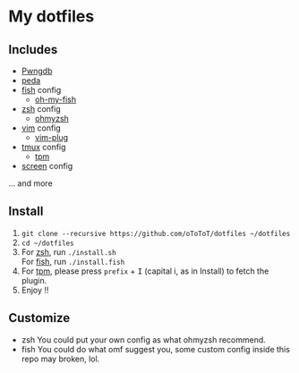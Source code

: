 My dotfiles
===========

## Includes ##

- [Pwngdb](https://github.com/scwuaptx/Pwngdb)
- [peda](https://github.com/longld/peda)
- [fish](https://github.com/fish-shell/fish-shell/) config
    - [oh-my-fish](https://github.com/oh-my-fish/oh-my-fish)
- [zsh](https://www.zsh.org/) config
    - [ohmyzsh](https://github.com/ohmyzsh/ohmyzsh)
- [vim](https://www.vim.org/) config
    - [vim-plug](https://github.com/junegunn/vim-plug)
- [tmux](https://github.com/tmux/tmux) config
    - [tpm](https://github.com/tmux-plugins/tpm)
- [screen](https://www.gnu.org/software/screen/) config

... and more

## Install ##

1. `git clone --recursive https://github.com/oToToT/dotfiles ~/dotfiles`
2. `cd ~/dotfiles`
3. For [zsh](https://www.zsh.org), run `./install.sh`  
   For [fish](https://github.com/fish-shell/fish-shell/), run `./install.fish`
4. For [tpm](https://github.com/tmux-plugins/tpm), please press `prefix` + <kbd>I</kbd> (capital i, as in Install) to fetch the plugin.
5. Enjoy !!

## Customize ##
* zsh
    You could put your own config as what ohmyzsh recommend.
* fish
    You could do what omf suggest you, some custom config inside this repo may broken, lol.
